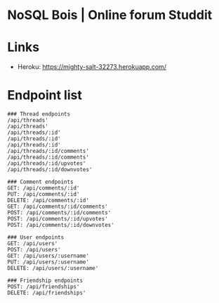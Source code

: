 # NoSQL Bois | Online forum Studdit

# Links
 - Heroku: https://mighty-salt-32273.herokuapp.com/

 # Endpoint list
 
    ### Thread endpoints
    /api/threads'
    /api/threads'
    /api/threads/:id'
    /api/threads/:id'
    /api/threads/:id'
    /api/threads/:id/comments'
    /api/threads/:id/comments'
    /api/threads/:id/upvotes'
    /api/threads/:id/downvotes'

    ### Comment endpoints
    GET: /api/comments/:id'
    PUT: /api/comments/:id'
    DELETE: /api/comments/:id'
    GET: /api/comments/:id/comments'
    POST: /api/comments/:id/comments'
    POST: /api/comments/:id/upvotes'
    POST: /api/comments/:id/downvotes'

    ### User endpoints
    GET: /api/users'
    POST: /api/users'
    GET: /api/users/:username'
    PUT: /api/users/:username'
    DELETE: /api/users/:username'

    ### Friendship endpoints
    POST: /api/friendships'
    DELETE: /api/friendships'
